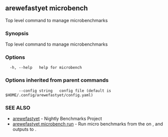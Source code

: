 ## arewefastyet microbench

Top level command to manage microbenchmarks

### Synopsis

Top level command to manage microbenchmarks

### Options

```
  -h, --help   help for microbench
```

### Options inherited from parent commands

```
      --config string   config file (default is $HOME/.config/arewefastyet/config.yaml)
```

### SEE ALSO

* [arewefastyet](arewefastyet.md)	 - Nightly Benchmarks Project
* [arewefastyet microbench run](arewefastyet_microbench_run.md)	 - Run micro benchmarks from the <root dir> on <pkg>, and outputs to <output file>.

